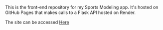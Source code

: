 This is the front-end repository for my Sports Modeling app. It's hosted on GitHub Pages that makes calls to a Flask API hosted on Render.

The site can be accessed [Here](https://jochou02.github.io/sports-modeling-ui/)
